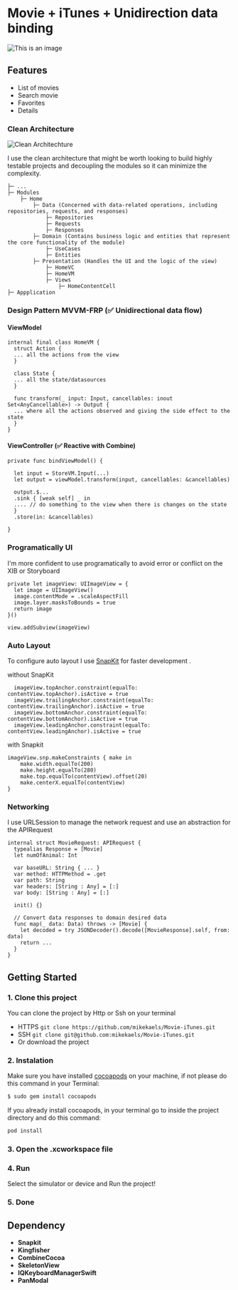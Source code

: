 # Movie + iTunes + Unidirection data binding

![This is an image](https://ik.imagekit.io/m1ke1magek1t/Frame%203_KYZ0ecSgy.png?updatedAt=1708113322970)

## Features
- List of movies
- Search movie
- Favorites
- Details

### Clean Architecture
![Clean Architechture](https://ik.imagekit.io/m1ke1magek1t/CleanArch.png?updatedAt=1705685276939)

I use the clean architecture that might be worth looking to build highly testable projects and decoupling the modules so it can minimize the complexity.
```
├─ ...
├─ Modules
    ├─ Home
        ├─ Data (Concerned with data-related operations, including repositories, requests, and responses)
            ├─ Repositories
            ├─ Requests
            ├─ Responses
        ├─ Domain (Contains business logic and entities that represent the core functionality of the module)
            ├─ UseCases
            ├─ Entities
        ├─ Presentation (Handles the UI and the logic of the view)
            ├─ HomeVC
            ├─ HomeVM
            ├─ Views
                ├─ HomeContentCell
├─ Appplication
```

### Design Pattern MVVM-FRP (✅ Unidirectional data flow)
#### ViewModel
```
internal final class HomeVM {
  struct Action {
  ... all the actions from the view
  }

  class State {
  ... all the state/datasources
  }

  func transform(_ input: Input, cancellables: inout Set<AnyCancellable>) -> Output {
  ... where all the actions observed and giving the side effect to the state
  }
}
```

#### ViewController (✅ Reactive with Combine)
```
private func bindViewModel() {

  let input = StoreVM.Input(...)
  let output = viewModel.transform(input, cancellables: &cancellables)

  output.$...
  .sink { [weak self] _ in
  .... // do something to the view when there is changes on the state
  }
  .store(in: &cancellables)

}
```

### Programatically UI
I'm more confident to use programatically to avoid error or conflict on the XIB or Storyboard
```
private let imageView: UIImageView = {
  let image = UIImageView()
  image.contentMode = .scaleAspectFill
  image.layer.masksToBounds = true
  return image
}()
        
view.addSubview(imageView)
```


### Auto Layout
To configure auto layout I use [SnapKit](https://github.com/SnapKit/SnapKit) for faster development .

without SnapKit
```
  imageView.topAnchor.constraint(equalTo: contentView.topAnchor).isActive = true
  imageView.trailingAnchor.constraint(equalTo: contentView.trailingAnchor).isActive = true
  imageView.bottomAnchor.constraint(equalTo: contentView.bottomAnchor).isActive = true
  imageView.leadingAnchor.constraint(equalTo: contentView.leadingAnchor).isActive = true
```

with Snapkit
```
imageView.snp.makeConstraints { make in
    make.width.equalTo(200)
    make.height.equalTo(280)
    make.top.equalTo(contentView).offset(20)
    make.centerX.equalTo(contentView)
}
```


### Networking
I use URLSession to manage the network request and use an abstraction for the APIRequest
```
internal struct MovieRequest: APIRequest {
  typealias Response = [Movie]
  let numOfAnimal: Int

  var baseURL: String { ... }
  var method: HTTPMethod = .get
  var path: String
  var headers: [String : Any] = [:]
  var body: [String : Any] = [:]

  init() {}

  // Convert data responses to domain desired data
  func map(_ data: Data) throws -> [Movie] {
    let decoded = try JSONDecoder().decode([MovieResponse].self, from: data)
    return ...
  }
}
```


## Getting Started
### 1. Clone this project
You can clone the project by Http or Ssh on your terminal
- HTTPS ``` git clone https://github.com/mikekaels/Movie-iTunes.git ```
- SSH ``` git clone git@github.com:mikekaels/Movie-iTunes.git ```
- Or download the project

### 2. Instalation
Make sure you have installed [cocoapods](https://cocoapods.org/) on your machine, if not please do this command in your Terminal: 
```bash
$ sudo gem install cocoapods
```
If you already install cocoapods, in your terminal go to inside the project directory and do this command: 
```bash
pod install
```
### 3. Open the .xcworkspace file

### 4. Run
Select the simulator or device
and Run the project!

### 5. Done

## Dependency
- **Snapkit**
- **Kingfisher**
- **CombineCocoa**
- **SkeletonView**
- **IQKeyboardManagerSwift**
- **PanModal**
